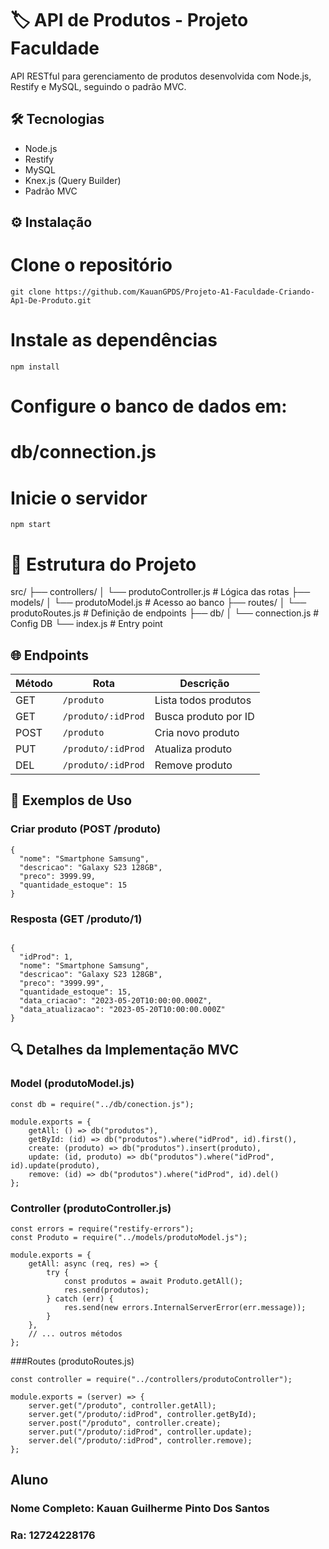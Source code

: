 # 🏷️ API de Produtos - Projeto Faculdade

API RESTful para gerenciamento de produtos desenvolvida com Node.js, Restify e MySQL, seguindo o padrão MVC.

## 🛠️ Tecnologias
- Node.js
- Restify
- MySQL
- Knex.js (Query Builder)
- Padrão MVC

## ⚙️ Instalação


# Clone o repositório
```
git clone https://github.com/KauanGPDS/Projeto-A1-Faculdade-Criando-Ap1-De-Produto.git
```
# Instale as dependências
```
npm install
```

# Configure o banco de dados em:
# db/connection.js

# Inicie o servidor
```
npm start
```

# 📂 Estrutura do Projeto
src/
├── controllers/
│ └── produtoController.js # Lógica das rotas
├── models/
│ └── produtoModel.js # Acesso ao banco
├── routes/
│ └── produtoRoutes.js # Definição de endpoints
├── db/
│ └── connection.js # Config DB
└── index.js # Entry point


## 🌐 Endpoints

| Método | Rota               | Descrição                  |
|--------|--------------------|----------------------------|
| GET    | `/produto`         | Lista todos produtos       |
| GET    | `/produto/:idProd` | Busca produto por ID       |
| POST   | `/produto`         | Cria novo produto          |
| PUT    | `/produto/:idProd` | Atualiza produto           |
| DEL    | `/produto/:idProd` | Remove produto             |

## 📝 Exemplos de Uso

### Criar produto (POST /produto)
```
{
  "nome": "Smartphone Samsung",
  "descricao": "Galaxy S23 128GB",
  "preco": 3999.99,
  "quantidade_estoque": 15
}
```
### Resposta (GET /produto/1)
```

{
  "idProd": 1,
  "nome": "Smartphone Samsung",
  "descricao": "Galaxy S23 128GB",
  "preco": "3999.99",
  "quantidade_estoque": 15,
  "data_criacao": "2023-05-20T10:00:00.000Z",
  "data_atualizacao": "2023-05-20T10:00:00.000Z"
}
```

## 🔍 Detalhes da Implementação MVC

### Model (produtoModel.js)
```
const db = require("../db/conection.js");

module.exports = {
    getAll: () => db("produtos"),
    getById: (id) => db("produtos").where("idProd", id).first(),
    create: (produto) => db("produtos").insert(produto),
    update: (id, produto) => db("produtos").where("idProd", id).update(produto),
    remove: (id) => db("produtos").where("idProd", id).del()
};
```
### Controller (produtoController.js)
```
const errors = require("restify-errors");
const Produto = require("../models/produtoModel.js");

module.exports = {
    getAll: async (req, res) => {
        try {
            const produtos = await Produto.getAll();
            res.send(produtos);
        } catch (err) {
            res.send(new errors.InternalServerError(err.message));
        }
    },
    // ... outros métodos
};
```
###Routes (produtoRoutes.js)

```
const controller = require("../controllers/produtoController");

module.exports = (server) => {
    server.get("/produto", controller.getAll);
    server.get("/produto/:idProd", controller.getById);
    server.post("/produto", controller.create);
    server.put("/produto/:idProd", controller.update);
    server.del("/produto/:idProd", controller.remove);
};
```

## Aluno

### Nome Completo: Kauan Guilherme Pinto Dos Santos
### Ra: 12724228176